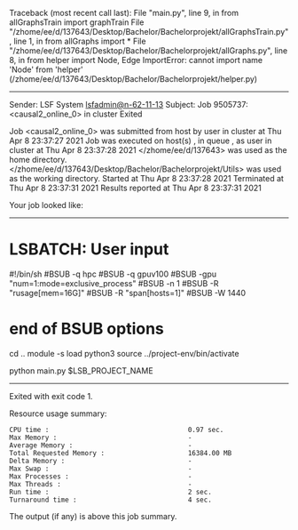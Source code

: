 Traceback (most recent call last):
  File "main.py", line 9, in <module>
    from allGraphsTrain import graphTrain
  File "/zhome/ee/d/137643/Desktop/Bachelor/Bachelorprojekt/allGraphsTrain.py", line 1, in <module>
    from allGraphs import *
  File "/zhome/ee/d/137643/Desktop/Bachelor/Bachelorprojekt/allGraphs.py", line 8, in <module>
    from helper import Node, Edge
ImportError: cannot import name 'Node' from 'helper' (/zhome/ee/d/137643/Desktop/Bachelor/Bachelorprojekt/helper.py)

------------------------------------------------------------
Sender: LSF System <lsfadmin@n-62-11-13>
Subject: Job 9505737: <causal2_online_0> in cluster <dcc> Exited

Job <causal2_online_0> was submitted from host <n-62-30-2> by user <s183905> in cluster <dcc> at Thu Apr  8 23:37:27 2021
Job was executed on host(s) <n-62-11-13>, in queue <gpuv100>, as user <s183905> in cluster <dcc> at Thu Apr  8 23:37:28 2021
</zhome/ee/d/137643> was used as the home directory.
</zhome/ee/d/137643/Desktop/Bachelor/Bachelorprojekt/Utils> was used as the working directory.
Started at Thu Apr  8 23:37:28 2021
Terminated at Thu Apr  8 23:37:31 2021
Results reported at Thu Apr  8 23:37:31 2021

Your job looked like:

------------------------------------------------------------
# LSBATCH: User input
#!/bin/sh
#BSUB -q hpc
#BSUB -q gpuv100
#BSUB -gpu "num=1:mode=exclusive_process"
#BSUB -n 1
#BSUB -R "rusage[mem=16G]"
#BSUB -R "span[hosts=1]"
#BSUB -W 1440
# end of BSUB options
cd ..
module -s load python3
source ../project-env/bin/activate

python main.py $LSB_PROJECT_NAME


------------------------------------------------------------

Exited with exit code 1.

Resource usage summary:

    CPU time :                                   0.97 sec.
    Max Memory :                                 -
    Average Memory :                             -
    Total Requested Memory :                     16384.00 MB
    Delta Memory :                               -
    Max Swap :                                   -
    Max Processes :                              -
    Max Threads :                                -
    Run time :                                   2 sec.
    Turnaround time :                            4 sec.

The output (if any) is above this job summary.

